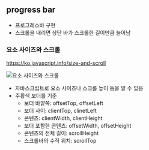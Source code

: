 ## progress bar

- 프로그레스바 구현
- 스크롤을 내리면 상단 바가 스크롤한 길이만큼 늘어남

### 요소 사이즈와 스크롤

https://ko.javascript.info/size-and-scroll

![요소 사이즈와 스크롤](https://media.vlpt.us/images/wiostz98kr/post/dec62e7b-1432-4db2-8154-8539fb0b3689/image.png)

- 자바스크립트로 요소 사이즈나 스크롤 높이 등을 알 수 있음
- 주황색 보더를 기준
  - 보더 바깥쪽: offsetTop, offsetLeft
  - 보더 사이: clientTop, clinetLeft
  - 콘텐츠: clientWidth, clientHeight
  - 보더 포함한 콘텐츠: offsetWidth, offsetHeight
  - 콘텐츠의 전체 길이: scrollHeight
  - 스크롤바의 수직 위치: scrollTop

